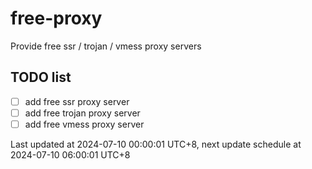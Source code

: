 
# free-proxy
Provide free ssr / trojan / vmess proxy servers


## TODO list
- [ ] add free ssr proxy server
- [ ] add free trojan proxy server
- [ ] add free vmess proxy server

Last updated at 2024-07-10 00:00:01 UTC+8, next update schedule at 2024-07-10 06:00:01 UTC+8

